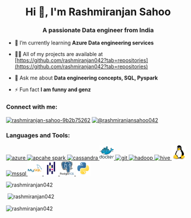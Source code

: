 <h1 align="center">Hi 👋, I'm Rashmiranjan Sahoo</h1>
<h3 align="center">A passionate Data engineer from India</h3>





- 🌱 I’m currently learning **Azure Data engineering services**

- 👨‍💻 All of my projects are available at [https://github.com/rashmiranjan042?tab=repositories](https://github.com/rashmiranjan042?tab=repositories)

- 💬 Ask me about **Data engineering concepts, SQL, Pyspark**

- ⚡ Fun fact **I am funny and genz**

<h3 align="left">Connect with me:</h3>
<p align="left">
<a href="https://linkedin.com/in/rashmiranjan-sahoo-9b2b75262" target="blank"><img align="center" src="https://raw.githubusercontent.com/rahuldkjain/github-profile-readme-generator/master/src/images/icons/Social/linked-in-alt.svg" alt="rashmiranjan-sahoo-9b2b75262" height="30" width="40" /></a>
<a href="https://medium.com/@rashmiranjansahoo042" target="blank"><img align="center" src="https://raw.githubusercontent.com/rahuldkjain/github-profile-readme-generator/master/src/images/icons/Social/medium.svg" alt="@rashmiranjansahoo042" height="30" width="40" /></a>
</p>

<h3 align="left">Languages and Tools:</h3>
<p align="left"> <a href="https://azure.microsoft.com/en-in/" target="_blank" rel="noreferrer"> <img src="https://www.vectorlogo.zone/logos/microsoft_azure/microsoft_azure-icon.svg" alt="azure" width="40" height="40"/> </a> <a href="https://spark.apache.org/docs/latest/" target="_blank" rel="noreferrer"> <img src="https://www.vectorlogo.zone/util/preview.html?image=/logos/apache_spark/apache_spark-ar21.svg" alt="apcahe spark" width="40" height="40"/> </a> <a href="https://cassandra.apache.org/" target="_blank" rel="noreferrer"> <img src="https://www.vectorlogo.zone/logos/apache_cassandra/apache_cassandra-icon.svg" alt="cassandra" width="40" height="40"/> </a> <a href="https://www.docker.com/" target="_blank" rel="noreferrer"> <img src="https://raw.githubusercontent.com/devicons/devicon/master/icons/docker/docker-original-wordmark.svg" alt="docker" width="40" height="40"/> </a> <a href="https://git-scm.com/" target="_blank" rel="noreferrer"> <img src="https://www.vectorlogo.zone/logos/git-scm/git-scm-icon.svg" alt="git" width="40" height="40"/> </a> <a href="https://hadoop.apache.org/" target="_blank" rel="noreferrer"> <img src="https://www.vectorlogo.zone/logos/apache_hadoop/apache_hadoop-icon.svg" alt="hadoop" width="40" height="40"/> </a> <a href="https://hive.apache.org/" target="_blank" rel="noreferrer"> <img src="https://www.vectorlogo.zone/logos/apache_hive/apache_hive-icon.svg" alt="hive" width="40" height="40"/> </a> <a href="https://www.linux.org/" target="_blank" rel="noreferrer"> <img src="https://raw.githubusercontent.com/devicons/devicon/master/icons/linux/linux-original.svg" alt="linux" width="40" height="40"/> </a> <a href="https://www.microsoft.com/en-us/sql-server" target="_blank" rel="noreferrer"> <img src="https://www.svgrepo.com/show/303229/microsoft-sql-server-logo.svg" alt="mssql" width="40" height="40"/> </a> <a href="https://www.mysql.com/" target="_blank" rel="noreferrer"> <img src="https://raw.githubusercontent.com/devicons/devicon/master/icons/mysql/mysql-original-wordmark.svg" alt="mysql" width="40" height="40"/> </a> <a href="https://pandas.pydata.org/" target="_blank" rel="noreferrer"> <img src="https://raw.githubusercontent.com/devicons/devicon/2ae2a900d2f041da66e950e4d48052658d850630/icons/pandas/pandas-original.svg" alt="pandas" width="40" height="40"/> </a> <a href="https://www.postgresql.org" target="_blank" rel="noreferrer"> <img src="https://raw.githubusercontent.com/devicons/devicon/master/icons/postgresql/postgresql-original-wordmark.svg" alt="postgresql" width="40" height="40"/> </a> <a href="https://www.python.org" target="_blank" rel="noreferrer"> <img src="https://raw.githubusercontent.com/devicons/devicon/master/icons/python/python-original.svg" alt="python" width="40" height="40"/> </a> </p>



<p><img align="centre" src="https://github-readme-stats.vercel.app/api/top-langs?username=rashmiranjan042&show_icons=true&locale=en&layout=compact" alt="rashmiranjan042" /></p>

<p>&nbsp;<img align="center" src="https://github-readme-stats.vercel.app/api?username=rashmiranjan042&show_icons=true&locale=en" alt="rashmiranjan042" /></p>

<p><img align="center" src="https://github-readme-streak-stats.herokuapp.com/?user=rashmiranjan042&" alt="rashmiranjan042" /></p>

